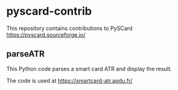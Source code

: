 # pyscard-contrib

This repository contains contributions to PySCard https://pyscard.sourceforge.io/

## parseATR

This Python code parses a smart card ATR and display the result.

The code is used at https://smartcard-atr.apdu.fr/
